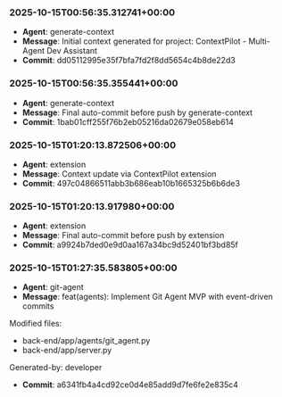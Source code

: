 
### 2025-10-15T00:56:35.312741+00:00
- **Agent**: generate-context
- **Message**: Initial context generated for project: ContextPilot - Multi-Agent Dev Assistant
- **Commit**: dd05112995e35f7bfa7fd2f8dd5654c4b8de22d3

### 2025-10-15T00:56:35.355441+00:00
- **Agent**: generate-context
- **Message**: Final auto-commit before push by generate-context
- **Commit**: 1bab01cff255f76b2eb05216da02679e058eb614

### 2025-10-15T01:20:13.872506+00:00
- **Agent**: extension
- **Message**: Context update via ContextPilot extension
- **Commit**: 497c04866511abb3b686eab10b1665325b6b6de3

### 2025-10-15T01:20:13.917980+00:00
- **Agent**: extension
- **Message**: Final auto-commit before push by extension
- **Commit**: a9924b7ded0e9d0aa167a34bc9d52401bf3bd85f

### 2025-10-15T01:27:35.583805+00:00
- **Agent**: git-agent
- **Message**: feat(agents): Implement Git Agent MVP with event-driven commits

Modified files:
- back-end/app/agents/git_agent.py
- back-end/app/server.py

Generated-by: developer
- **Commit**: a6341fb4a4cd92ce0d4e85add9d7fe6fe2e835c4

